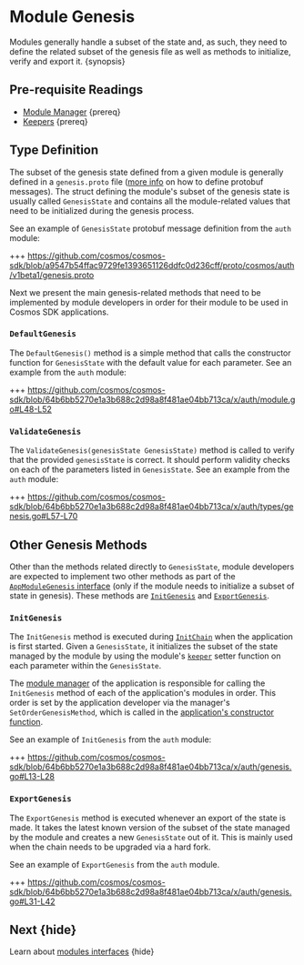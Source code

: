 <!--
order: 9
-->

# Module Genesis

Modules generally handle a subset of the state and, as such, they need to define
the related subset of the genesis file as well as methods to initialize, verify
and export it. {synopsis}

## Pre-requisite Readings

- [Module Manager](./module-manager.md) {prereq}
- [Keepers](./keeper.md) {prereq}

## Type Definition

The subset of the genesis state defined from a given module is generally defined
in a `genesis.proto` file ([more info](../core/encoding.md#gogoproto) on how to
define protobuf messages). The struct defining the module's subset of the
genesis state is usually called `GenesisState` and contains all the
module-related values that need to be initialized during the genesis process.

See an example of `GenesisState` protobuf message definition from the `auth`
module:

+++
https://github.com/cosmos/cosmos-sdk/blob/a9547b54ffac9729fe1393651126ddfc0d236cff/proto/cosmos/auth/v1beta1/genesis.proto

Next we present the main genesis-related methods that need to be implemented by
module developers in order for their module to be used in Cosmos SDK
applications.

### `DefaultGenesis`

The `DefaultGenesis()` method is a simple method that calls the constructor
function for `GenesisState` with the default value for each parameter. See an
example from the `auth` module:

+++
https://github.com/cosmos/cosmos-sdk/blob/64b6bb5270e1a3b688c2d98a8f481ae04bb713ca/x/auth/module.go#L48-L52

### `ValidateGenesis`

The `ValidateGenesis(genesisState GenesisState)` method is called to verify that
the provided `genesisState` is correct. It should perform validity checks on
each of the parameters listed in `GenesisState`. See an example from the `auth`
module:

+++
https://github.com/cosmos/cosmos-sdk/blob/64b6bb5270e1a3b688c2d98a8f481ae04bb713ca/x/auth/types/genesis.go#L57-L70

## Other Genesis Methods

Other than the methods related directly to `GenesisState`, module developers are
expected to implement two other methods as part of the
[`AppModuleGenesis` interface](./module-manager.md#appmodulegenesis) (only if
the module needs to initialize a subset of state in genesis). These methods are
[`InitGenesis`](#initgenesis) and [`ExportGenesis`](#exportgenesis).

### `InitGenesis`

The `InitGenesis` method is executed during
[`InitChain`](../core/baseapp.md#initchain) when the application is first
started. Given a `GenesisState`, it initializes the subset of the state managed
by the module by using the module's [`keeper`](./keeper.md) setter function on
each parameter within the `GenesisState`.

The [module manager](./module-manager.md#manager) of the application is
responsible for calling the `InitGenesis` method of each of the application's
modules in order. This order is set by the application developer via the
manager's `SetOrderGenesisMethod`, which is called in the
[application's constructor function](../basics/app-anatomy.md#constructor-function).

See an example of `InitGenesis` from the `auth` module:

+++
https://github.com/cosmos/cosmos-sdk/blob/64b6bb5270e1a3b688c2d98a8f481ae04bb713ca/x/auth/genesis.go#L13-L28

### `ExportGenesis`

The `ExportGenesis` method is executed whenever an export of the state is made.
It takes the latest known version of the subset of the state managed by the
module and creates a new `GenesisState` out of it. This is mainly used when the
chain needs to be upgraded via a hard fork.

See an example of `ExportGenesis` from the `auth` module.

+++
https://github.com/cosmos/cosmos-sdk/blob/64b6bb5270e1a3b688c2d98a8f481ae04bb713ca/x/auth/genesis.go#L31-L42

## Next {hide}

Learn about [modules interfaces](module-interfaces.md) {hide}
